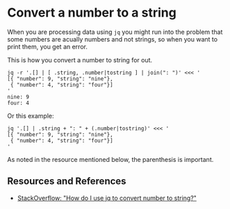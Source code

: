 # Convert a number to a string

When you are processing data using `jq` you might run into the problem that some numbers are acually numbers and not strings, so when you want to print them, you get an error.

This is how you convert a number to string for out.

```shell
jq -r '.[] | [ .string, .number|tostring ] | join(": ")' <<< '
[{ "number": 9, "string": "nine"},
 { "number": 4, "string": "four"}]
'
nine: 9
four: 4
```

Or this example:

```shell
jq '.[] | .string + ": " + (.number|tostring)' <<< '
[{ "number": 9, "string": "nine"},
 { "number": 4, "string": "four"}]
'
```

As noted in the resource mentioned below, the parenthesis is important.

## Resources and References

- [StackOverflow: "How do I use jq to convert number to string?"](https://stackoverflow.com/questions/35365769/how-do-i-use-jq-to-convert-number-to-string)
